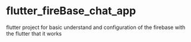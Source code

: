 # flutter_fireBase_chat_app
 flutter project for basic understand and configuration of the firebase with the flutter that it works 
